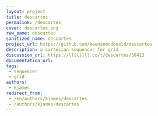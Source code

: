 ```yaml
---
layout: project
title: descartes
permalink: /descartes
cover: descartes.png
raw_name: descartes
sanitized_name: descartes
project_url: https://github.com/keenanmcdonald/descartes
description: a cartesian sequencer for grid
discussion_url: https://llllllll.co/t/descartes/58413
documentation_url: 
tags:
 - sequencer
 - grid
authors:
 - kjames
redirect_from:
 - /en/authors/kjames/descartes
 - /authors/kjames/descartes
---
```

